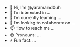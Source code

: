 - 👋 Hi, I’m @yaramamd0uh
- 👀 I’m interested in ...
- 🌱 I’m currently learning ...
- 💞️ I’m looking to collaborate on ...
- 📫 How to reach me ...
- 😄 Pronouns: ...
- ⚡ Fun fact: ...

<!---
yaramamd0uh/yaramamd0uh is a ✨ special ✨ repository because its `README.md` (this file) appears on your GitHub profile.
You can click the Preview link to take a look at your changes.
--->
